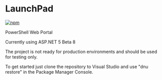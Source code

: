 # LaunchPad
[![npm](https://img.shields.io/npm/l/express.svg)](https://github.com/michaelburns/LaunchPad/blob/master/LICENSE)

PowerShell Web Portal

Currently using ASP.NET 5 Beta 8

The project is not ready for production environments and should be used for testing only. 



To get started just clone the repository to Visual Studio and use "dnu restore" in the Package Manager Console.
